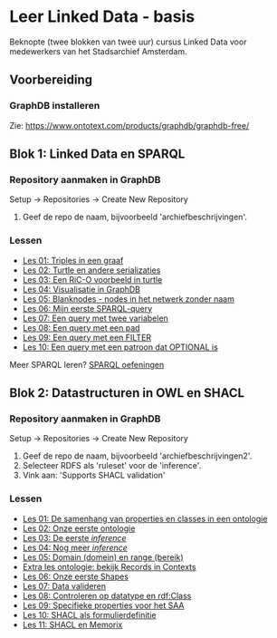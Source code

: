 # Leer Linked Data - basis

Beknopte (twee blokken van twee uur) cursus Linked Data voor medewerkers van het Stadsarchief Amsterdam.

## Voorbereiding
### GraphDB installeren
Zie: https://www.ontotext.com/products/graphdb/graphdb-free/


## Blok 1: Linked Data en SPARQL

### Repository aanmaken in GraphDB
Setup -> Repositories -> Create New Repository

1. Geef de repo de naam, bijvoorbeeld 'archiefbeschrijvingen'.

### Lessen

* [Les 01: Triples in een graaf](blok1/les01.md)
* [Les 02: Turtle en andere serializaties](blok1/les02.md)
* [Les 03: Een RiC-O voorbeeld in turtle](blok1/les03.md)
* [Les 04: Visualisatie in GraphDB](blok1/les04.md)
* [Les 05: Blanknodes - nodes in het netwerk zonder naam](blok1/les05.md)
* [Les 06: Mijn eerste SPARQL-query](blok1/les06.md)
* [Les 07: Een query met twee variabelen](blok1/les07.md)
* [Les 08: Een query met een pad](blok1/les08.md)
* [Les 09: Een query met een FILTER](blok1/les09.md)
* [Les 10: Een query met een patroon dat OPTIONAL is](blok1/les10.md)

Meer SPARQL leren? [SPARQL oefeningen](../sparql/README.md)

## Blok 2: Datastructuren in OWL en SHACL

### Repository aanmaken in GraphDB
Setup -> Repositories -> Create New Repository

1. Geef de repo de naam, bijvoorbeeld 'archiefbeschrijvingen2'.
2. Selecteer RDFS als 'ruleset' voor de 'inference'.
3. Vink aan: 'Supports SHACL validation'

### Lessen

* [Les 01: De samenhang van properties en classes in een ontologie](blok2/les01.md)
* [Les 02: Onze eerste ontologie](blok2/les02.md)
* [Les 03: De eerste _inference_](blok2/les03.md)
* [Les 04: Nog meer _inference_](blok2/les04.md)
* [Les 05: Domain (domein) en range (bereik)](blok2/les05.md)
* [Extra les ontologie: bekijk Records in Contexts](blok2/extra-les-ontologie.md)
* [Les 06: Onze eerste Shapes](blok2/les06.md)
* [Les 07: Data valideren](blok2/les07.md)
* [Les 08: Controleren op datatype en rdf:Class](blok2/les08.md)
* [Les 09: Specifieke properties voor het SAA](blok2/les09.md)
* [Les 10: SHACL als formulierdefinitie](blok2/les10.md)
* [Les 11: SHACL en Memorix](blok2/les11.md)
